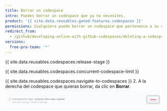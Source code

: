 ```yaml
---
title: Borrar un codespace
intro: Puedes borrar un codespace que ya no necesites.
product: '{{ site.data.reusables.gated-features.codespaces }}'
permissions: Cualquiera puede borrar un codespace que pertenezca a su cuenta de usuario.
redirect_from:
  - /github/developing-online-with-github-codespaces/deleting-a-codespace
versions:
  free-pro-team: '*'
---
```


{{ site.data.reusables.codespaces.release-stage }}

{{ site.data.reusables.codespaces.concurrent-codespace-limit }}

{{ site.data.reusables.codespaces.navigate-to-codespaces }}
2. A la derecha del codespace que quieras borrar, da clic en **Borrar**. ![Botón de borrar](/assets/images/help/codespaces/delete-codespace.png)
